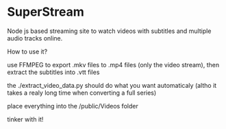 # SuperStream

Node js based streaming site to watch videos with subtitles and multiple audio tracks online.


How to use it?

use FFMPEG to export .mkv files to .mp4 files (only the video stream), then extract the subtitles into .vtt files

the ./extract_video_data.py should do what you want automaticaly (altho it takes a realy long time when converting a full series)


place everything into the /public/Videos folder

tinker with it!
